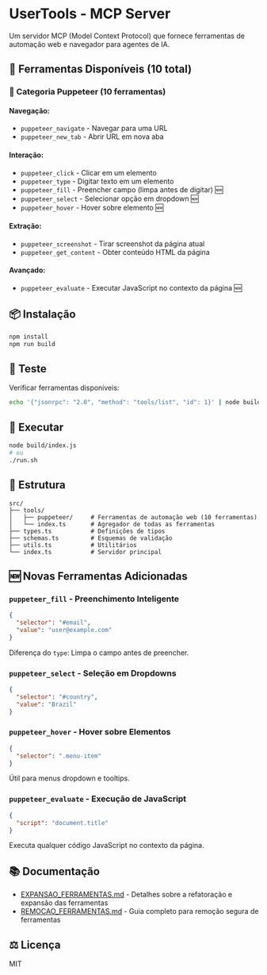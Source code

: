 # UserTools - MCP Server

Um servidor MCP (Model Context Protocol) que fornece ferramentas de automação web e navegador para agentes de IA.

## 🚀 Ferramentas Disponíveis (10 total)

### 🔧 Categoria Puppeteer (10 ferramentas)

#### **Navegação:**
- `puppeteer_navigate` - Navegar para uma URL
- `puppeteer_new_tab` - Abrir URL em nova aba

#### **Interação:**
- `puppeteer_click` - Clicar em um elemento
- `puppeteer_type` - Digitar texto em um elemento
- `puppeteer_fill` - Preencher campo (limpa antes de digitar) 🆕
- `puppeteer_select` - Selecionar opção em dropdown 🆕
- `puppeteer_hover` - Hover sobre elemento 🆕

#### **Extração:**
- `puppeteer_screenshot` - Tirar screenshot da página atual
- `puppeteer_get_content` - Obter conteúdo HTML da página

#### **Avançado:**
- `puppeteer_evaluate` - Executar JavaScript no contexto da página 🆕

## 📦 Instalação

```bash
npm install
npm run build
```

## 🧪 Teste

Verificar ferramentas disponíveis:

```bash
echo '{"jsonrpc": "2.0", "method": "tools/list", "id": 1}' | node build/index.js | jq '.result.tools[] | .name'
```

## 🔨 Executar

```bash
node build/index.js
# ou
./run.sh
```

## 📁 Estrutura

```
src/
├── tools/
│   ├── puppeteer/     # Ferramentas de automação web (10 ferramentas)
│   └── index.ts       # Agregador de todas as ferramentas
├── types.ts           # Definições de tipos
├── schemas.ts         # Esquemas de validação
├── utils.ts           # Utilitários
└── index.ts           # Servidor principal
```

## 🆕 Novas Ferramentas Adicionadas

### `puppeteer_fill` - Preenchimento Inteligente
```json
{
  "selector": "#email",
  "value": "user@example.com"
}
```
Diferença do `type`: Limpa o campo antes de preencher.

### `puppeteer_select` - Seleção em Dropdowns
```json
{
  "selector": "#country",
  "value": "Brazil"
}
```

### `puppeteer_hover` - Hover sobre Elementos
```json
{
  "selector": ".menu-item"
}
```
Útil para menus dropdown e tooltips.

### `puppeteer_evaluate` - Execução de JavaScript
```json
{
  "script": "document.title"
}
```
Executa qualquer código JavaScript no contexto da página.

## 📚 Documentação

- [EXPANSAO_FERRAMENTAS.md](./EXPANSAO_FERRAMENTAS.md) - Detalhes sobre a refatoração e expansão das ferramentas
- [REMOCAO_FERRAMENTAS.md](./REMOCAO_FERRAMENTAS.md) - Guia completo para remoção segura de ferramentas

## ⚖️ Licença

MIT
